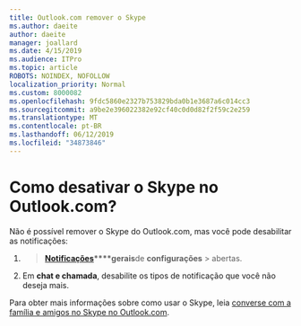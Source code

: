 ```yaml
---
title: Outlook.com remover o Skype
ms.author: daeite
author: daeite
manager: joallard
ms.date: 4/15/2019
ms.audience: ITPro
ms.topic: article
ROBOTS: NOINDEX, NOFOLLOW
localization_priority: Normal
ms.custom: 8000082
ms.openlocfilehash: 9fdc5860e2327b753829bda0b1e3687a6c014cc3
ms.sourcegitcommit: a9be2e396022382e92cf40c0d0d82f2f59c2e259
ms.translationtype: MT
ms.contentlocale: pt-BR
ms.lasthandoff: 06/12/2019
ms.locfileid: "34873846"
---
```

# <a name="how-do-i-turn-off-skype-in-outlookcom"></a>Como desativar o Skype no Outlook.com?

Não é possível remover o Skype do Outlook.com, mas você pode desabilitar as notificações:

1.  > **[Notificações](https://outlook.live.com/mail/options/general/notifications)****gerais**de **configurações** > abertas. 
2. Em **chat e chamada**, desabilite os tipos de notificação que você não deseja mais.

Para obter mais informações sobre como usar o Skype, leia [converse com a família e amigos no Skype no Outlook.com](https://support.office.com/article/83c6a5b1-3921-479c-b9e9-e753ce59c1fa).